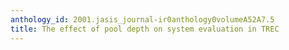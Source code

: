 ```yaml
---
anthology_id: 2001.jasis_journal-ir0anthology0volumeA52A7.5
title: The effect of pool depth on system evaluation in TREC
---
```

